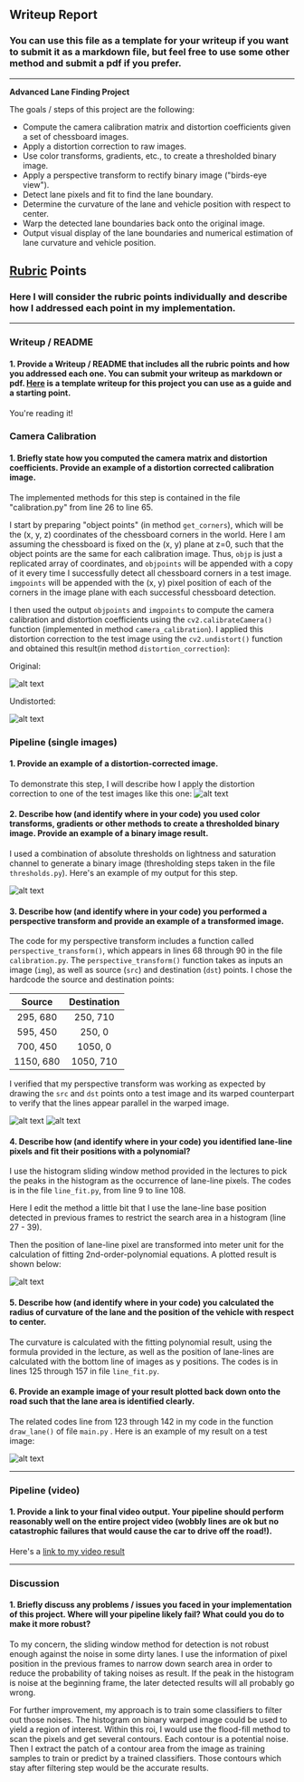 ## Writeup Report

### You can use this file as a template for your writeup if you want to submit it as a markdown file, but feel free to use some other method and submit a pdf if you prefer.

---

**Advanced Lane Finding Project**

The goals / steps of this project are the following:

* Compute the camera calibration matrix and distortion coefficients given a set of chessboard images.
* Apply a distortion correction to raw images.
* Use color transforms, gradients, etc., to create a thresholded binary image.
* Apply a perspective transform to rectify binary image ("birds-eye view").
* Detect lane pixels and fit to find the lane boundary.
* Determine the curvature of the lane and vehicle position with respect to center.
* Warp the detected lane boundaries back onto the original image.
* Output visual display of the lane boundaries and numerical estimation of lane curvature and vehicle position.

[//]: # (Image References)

[image1]: ./output_images/calibration4.jpg "Original"
[image2]: ./output_images/undistort_calibration4.jpg "Undistorted"
[image3]: ./output_images/undistort_test4.jpg "Undistorted Example"
[image4]: ./output_images/thresholded_image.jpg "Thresholded"
[image5]: ./output_images/pick_polygon_persp.jpg "Perspective"
[image6]: ./output_images/pick_polygon_birdview.jpg "Birdview"
[image7]: ./output_images/fit.jpg "Fit"
[image8]: ./output_images/final_result.jpg "Result"
[video1]: ./project_video_output.mp4 "Video"

## [Rubric](https://review.udacity.com/#!/rubrics/571/view) Points

### Here I will consider the rubric points individually and describe how I addressed each point in my implementation.  

---

### Writeup / README

#### 1. Provide a Writeup / README that includes all the rubric points and how you addressed each one.  You can submit your writeup as markdown or pdf.  [Here](https://github.com/udacity/CarND-Advanced-Lane-Lines/blob/master/writeup_template.md) is a template writeup for this project you can use as a guide and a starting point.  

You're reading it!

### Camera Calibration

#### 1. Briefly state how you computed the camera matrix and distortion coefficients. Provide an example of a distortion corrected calibration image.

The implemented methods for this step is contained in the file "calibration.py" from line 26 to line 65.

I start by preparing "object points" (in method `get_corners`), which will be the (x, y, z) coordinates of the chessboard corners in the world.
Here I am assuming the chessboard is fixed on the (x, y) plane at z=0, such that the object points are the same for each calibration image.
Thus, `objp` is just a replicated array of coordinates, and `objpoints` will be appended with a copy of it every time I successfully detect all chessboard corners in a test image.
`imgpoints` will be appended with the (x, y) pixel position of each of the corners in the image plane with each successful chessboard detection.  

I then used the output `objpoints` and `imgpoints` to compute the camera calibration and distortion coefficients using the `cv2.calibrateCamera()` function (implemented in method `camera_calibration`).
I applied this distortion correction to the test image using the `cv2.undistort()` function and obtained this result(in method `distortion_correction`): 

Original:

![alt text][image1]

Undistorted:

![alt text][image2]

### Pipeline (single images)

#### 1. Provide an example of a distortion-corrected image.

To demonstrate this step, I will describe how I apply the distortion correction to one of the test images like this one:
![alt text][image3]

#### 2. Describe how (and identify where in your code) you used color transforms, gradients or other methods to create a thresholded binary image.  Provide an example of a binary image result.

I used a combination of absolute thresholds on lightness and saturation channel to generate a binary image (thresholding steps taken in the file `thresholds.py`).
Here's an example of my output for this step.  

![alt text][image4]

#### 3. Describe how (and identify where in your code) you performed a perspective transform and provide an example of a transformed image.

The code for my perspective transform includes a function called `perspective_transform()`, which appears in lines 68 through 90 in the file `calibration.py`.
The `perspective_transform()` function takes as inputs an image (`img`), as well as source (`src`) and destination (`dst`) points.
I chose the hardcode the source and destination points:

| Source        | Destination   | 
|:-------------:|:-------------:| 
| 295, 680      | 250, 710      | 
| 595, 450      | 250, 0        |
| 700, 450      | 1050, 0       |
| 1150, 680     | 1050, 710     |

I verified that my perspective transform was working as expected by drawing the `src` and `dst` points onto a test image and its warped counterpart
to verify that the lines appear parallel in the warped image.

![alt text][image5]
![alt text][image6]

#### 4. Describe how (and identify where in your code) you identified lane-line pixels and fit their positions with a polynomial?

I use the histogram sliding window method provided in the lectures to pick the peaks in the histogram as the occurrence of lane-line pixels.
The codes is in the file `line_fit.py`, from line 9 to line 108.

Here I edit the method a little bit that I use the lane-line base position detected in previous frames to restrict the search area in a histogram (line 27 - 39).

Then the position of lane-line pixel are transformed into meter unit for the calculation of fitting 2nd-order-polynomial equations.
A plotted result is shown below:

![alt text][image7]

#### 5. Describe how (and identify where in your code) you calculated the radius of curvature of the lane and the position of the vehicle with respect to center.

The curvature is calculated with the fitting polynomial result, using the formula provided in the lecture, as well as the position of lane-lines
are calculated with the bottom line of images as y positions.
The codes is in lines 125 through 157 in file `line_fit.py`.

#### 6. Provide an example image of your result plotted back down onto the road such that the lane area is identified clearly.

The related codes line from 123 through 142 in my code in the function `draw_lane()` of file `main.py` .  Here is an example of my result on a test image:

![alt text][image8]

---

### Pipeline (video)

#### 1. Provide a link to your final video output.  Your pipeline should perform reasonably well on the entire project video (wobbly lines are ok but no catastrophic failures that would cause the car to drive off the road!).

Here's a [link to my video result](./project_video_output.mp4)

---

### Discussion

#### 1. Briefly discuss any problems / issues you faced in your implementation of this project.  Where will your pipeline likely fail?  What could you do to make it more robust?

To my concern, the sliding window method for detection is not robust enough against the noise in some dirty lanes.
I use the information of pixel position in the previous frames to narrow down search area in order to reduce the probability of taking noises as result. 
If the peak in the histogram is noise at the beginning frame, the later detected results will all probably go wrong.

For further improvement, my approach is to train some classifiers to filter out those noises. The histogram on binary warped image could be used to yield a region of interest.
Within this roi, I would use the flood-fill method to scan the pixels and get several contours. Each contour is a potential noise. Then I extract the patch
of a contour area from the image as training samples to train or predict by a trained classifiers. Those contours which stay after filtering step would be the accurate results.
